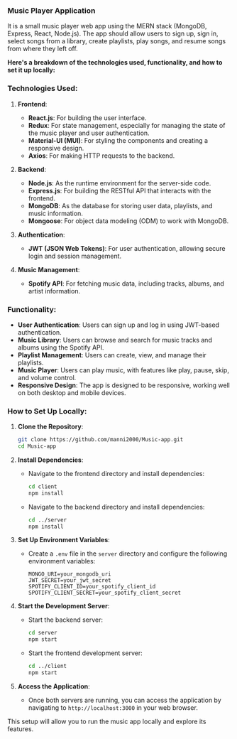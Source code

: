 ### Music Player Application
It is a small music player web app using the MERN stack (MongoDB, Express, React, Node.js). The app should allow users to sign up, sign in, select songs from a library, create playlists, play songs, and resume songs from where they left off.

**Here's a breakdown of the technologies used, functionality, and how to set it up locally:**

### Technologies Used:
1. **Frontend**:
   - **React.js**: For building the user interface.
   - **Redux**: For state management, especially for managing the state of the music player and user authentication.
   - **Material-UI (MUI)**: For styling the components and creating a responsive design.
   - **Axios**: For making HTTP requests to the backend.

2. **Backend**:
   - **Node.js**: As the runtime environment for the server-side code.
   - **Express.js**: For building the RESTful API that interacts with the frontend.
   - **MongoDB**: As the database for storing user data, playlists, and music information.
   - **Mongoose**: For object data modeling (ODM) to work with MongoDB.

3. **Authentication**:
   - **JWT (JSON Web Tokens)**: For user authentication, allowing secure login and session management.

4. **Music Management**:
   - **Spotify API**: For fetching music data, including tracks, albums, and artist information.

### Functionality:
- **User Authentication**: Users can sign up and log in using JWT-based authentication.
- **Music Library**: Users can browse and search for music tracks and albums using the Spotify API.
- **Playlist Management**: Users can create, view, and manage their playlists.
- **Music Player**: Users can play music, with features like play, pause, skip, and volume control.
- **Responsive Design**: The app is designed to be responsive, working well on both desktop and mobile devices.

### How to Set Up Locally:

1. **Clone the Repository**:
   ```bash
   git clone https://github.com/manni2000/Music-app.git
   cd Music-app
   ```

2. **Install Dependencies**:
   - Navigate to the frontend directory and install dependencies:
     ```bash
     cd client
     npm install
     ```
   - Navigate to the backend directory and install dependencies:
     ```bash
     cd ../server
     npm install
     ```

3. **Set Up Environment Variables**:
   - Create a `.env` file in the `server` directory and configure the following environment variables:
     ```env
     MONGO_URI=your_mongodb_uri
     JWT_SECRET=your_jwt_secret
     SPOTIFY_CLIENT_ID=your_spotify_client_id
     SPOTIFY_CLIENT_SECRET=your_spotify_client_secret
     ```

4. **Start the Development Server**:
   - Start the backend server:
     ```bash
     cd server
     npm start
     ```
   - Start the frontend development server:
     ```bash
     cd ../client
     npm start
     ```

5. **Access the Application**:
   - Once both servers are running, you can access the application by navigating to `http://localhost:3000` in your web browser.

This setup will allow you to run the music app locally and explore its features.
